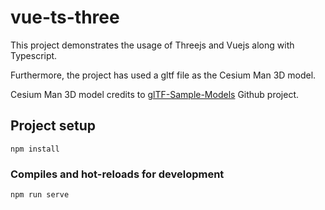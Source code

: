 # vue-ts-three

This project demonstrates the usage of Threejs and Vuejs along with Typescript.

Furthermore, the project has used a gltf file as the Cesium Man 3D model.

Cesium Man 3D model credits to [glTF-Sample-Models](https://github.com/KhronosGroup/glTF-Sample-Models) Github project.

## Project setup

```
npm install
```

### Compiles and hot-reloads for development

```
npm run serve
```

